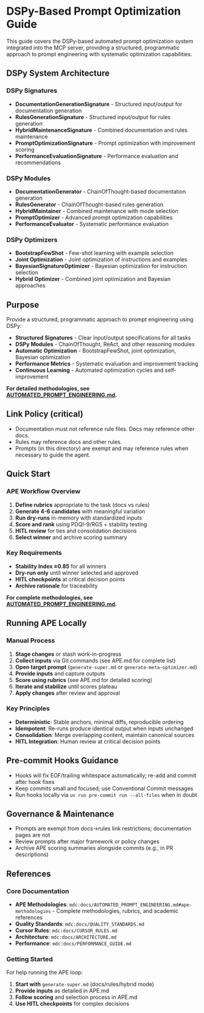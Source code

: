 # DSPy-Based Prompt Optimization Guide

This guide covers the DSPy-based automated prompt optimization system integrated into the MCP server, providing a structured, programmatic approach to prompt engineering with systematic optimization capabilities.

## DSPy System Architecture

### DSPy Signatures
- **DocumentationGenerationSignature** - Structured input/output for documentation generation
- **RulesGenerationSignature** - Structured input/output for rules generation
- **HybridMaintenanceSignature** - Combined documentation and rules maintenance
- **PromptOptimizationSignature** - Prompt optimization with improvement scoring
- **PerformanceEvaluationSignature** - Performance evaluation and recommendations

### DSPy Modules
- **DocumentationGenerator** - ChainOfThought-based documentation generation
- **RulesGenerator** - ChainOfThought-based rules generation
- **HybridMaintainer** - Combined maintenance with mode selection
- **PromptOptimizer** - Advanced prompt optimization capabilities
- **PerformanceEvaluator** - Systematic performance evaluation

### DSPy Optimizers
- **BootstrapFewShot** - Few-shot learning with example selection
- **Joint Optimization** - Joint optimization of instructions and examples
- **BayesianSignatureOptimizer** - Bayesian optimization for instruction selection
- **Hybrid Optimizer** - Combined joint optimization and Bayesian approaches

## Purpose

Provide a structured, programmatic approach to prompt engineering using DSPy:
- **Structured Signatures** - Clear input/output specifications for all tasks
- **DSPy Modules** - ChainOfThought, ReAct, and other reasoning modules
- **Automatic Optimization** - BootstrapFewShot, joint optimization, Bayesian optimization
- **Performance Metrics** - Systematic evaluation and improvement tracking
- **Continuous Learning** - Automated optimization cycles and self-improvement

**For detailed methodologies, see [AUTOMATED_PROMPT_ENGINEERING.md](mdc:docs/AUTOMATED_PROMPT_ENGINEERING.md#ape-methodologies).**

## Link Policy (critical)
- Documentation must not reference rule files. Docs may reference other docs.
- Rules may reference docs and other rules.
- Prompts (in this directory) are exempt and may reference rules when necessary to guide the agent.

## Quick Start

### APE Workflow Overview
1. **Define rubrics** appropriate to the task (docs vs rules)
2. **Generate 4-6 candidates** with meaningful variation
3. **Run dry-runs** in-memory with standardized inputs
4. **Score and rank** using PDQI-9/RGS + stability testing
5. **HITL review** for ties and consolidation decisions
6. **Select winner** and archive scoring summary

### Key Requirements
- **Stability Index ≥0.85** for all winners
- **Dry-run only** until winner selected and approved
- **HITL checkpoints** at critical decision points
- **Archive rationale** for traceability

**For complete methodologies, see [AUTOMATED_PROMPT_ENGINEERING.md](mdc:docs/AUTOMATED_PROMPT_ENGINEERING.md#ape-methodologies).**

## Running APE Locally

### Manual Process
1. **Stage changes** or stash work-in-progress
2. **Collect inputs** via Git commands (see APE.md for complete list)
3. **Open target prompt** (`generate-super.md` or `generate-meta-optimizer.md`)
4. **Provide inputs** and capture outputs
5. **Score using rubrics** (see APE.md for detailed scoring)
6. **Iterate and stabilize** until scores plateau
7. **Apply changes** after review and approval

### Key Principles
- **Deterministic**: Stable anchors, minimal diffs, reproducible ordering
- **Idempotent**: Re-runs produce identical output when inputs unchanged
- **Consolidation**: Merge overlapping content, maintain canonical sources
- **HITL Integration**: Human review at critical decision points

## Pre-commit Hooks Guidance
- Hooks will fix EOF/trailing whitespace automatically; re-add and commit after hook fixes
- Keep commits small and focused; use Conventional Commit messages
- Run hooks locally via `uv run pre-commit run --all-files` when in doubt

## Governance & Maintenance
- Prompts are exempt from docs→rules link restrictions; documentation pages are not
- Review prompts after major framework or policy changes
- Archive APE scoring summaries alongside commits (e.g., in PR descriptions)

## References

### Core Documentation
- **APE Methodologies**: `mdc:docs/AUTOMATED_PROMPT_ENGINEERING.md#ape-methodologies` - Complete methodologies, rubrics, and academic references
- **Quality Standards**: `mdc:docs/QUALITY_STANDARDS.md`
- **Cursor Rules**: `mdc:docs/CURSOR_RULES.md`
- **Architecture**: `mdc:docs/ARCHITECTURE.md`
- **Performance**: `mdc:docs/PERFORMANCE_GUIDE.md`

### Getting Started
For help running the APE loop:
1. **Start with** `generate-super.md` (docs/rules/hybrid mode)
2. **Provide inputs** as detailed in APE.md
3. **Follow scoring** and selection process in APE.md
4. **Use HITL checkpoints** for complex decisions
